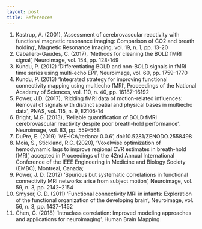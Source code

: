 ```yaml
---
layout: post
title: References
---
```

1. Kastrup, A. (2001), ‘Assessment of cerebrovascular reactivity with functional magnetic resonance imaging: Comparison of CO2 and breath holding’, Magnetic Resonance Imaging, vol. 19, n. 1, pp. 13-20
2. Caballero-Gaudes, C. (2017), ‘Methods for cleaning the BOLD fMRI signal’, Neuroimage, vol. 154, pp. 128-149
3. Kundu, P. (2012) ‘Differentiating BOLD and non-BOLD signals in fMRI time series using multi-echo EPI’, Neuroimage, vol. 60, pp. 1759–1770
4. Kundu, P. (2013) ‘Integrated strategy for improving functional connectivity mapping using multiecho fMRI’, Proceedings of the National Academy of Sciences, vol. 110, n. 40, pp. 16187-16192
5. Power, J.D. (2017), ‘Ridding fMRI data of motion-related influences: Removal of signals with distinct spatial and physical bases in multiecho data‘, PNAS, vol. 115, n. 9, E2105-14
7. Bright, M.G. (2013), ‘Reliable quantification of BOLD fMRI cerebrovascular reactivity despite poor breath-hold performance’, Neuroimage, vol. 83, pp. 559-568
8. DuPre, E. (2019) ‘ME-ICA/tedana: 0.0.6’, doi:10.5281/ZENODO.2558498
9. Moia, S., Stickland, R.C. (2020), ‘Voxelwise optimization of hemodynamic lags to improve regional CVR estimates in breath-hold fMRI’, accepted in Proceedings of the 42nd Annual International Conference of the IEEE Engineering in Medicine and Biology Society (EMBC), Montreal, Canada;
10. Power, J. D. (2012) ‘Spurious but systematic correlations in functional connectivity MRI networks arise from subject motion’, Neuroimage, vol. 59, n. 3, pp. 2142–2154
11. Smyser, C. D. (2011) ‘Functional connectivity MRI in infants: Exploration of the functional organization of the developing brain’, Neuroimage, vol. 56, n. 3, pp. 1437-1452
12. Chen, G. (2018) ‘Intraclass correlation: Improved modeling approaches and applications for neuroimaging’, Human Brain Mapping